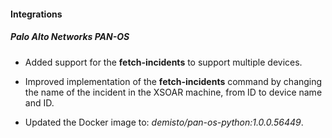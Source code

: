 
#### Integrations

##### Palo Alto Networks PAN-OS

- Added support for the **fetch-incidents** to support multiple devices.
  
- Improved implementation of the **fetch-incidents** command by changing the name of the incident in the XSOAR machine, from ID to device name and ID.
  
- Updated the Docker image to: *demisto/pan-os-python:1.0.0.56449*.
